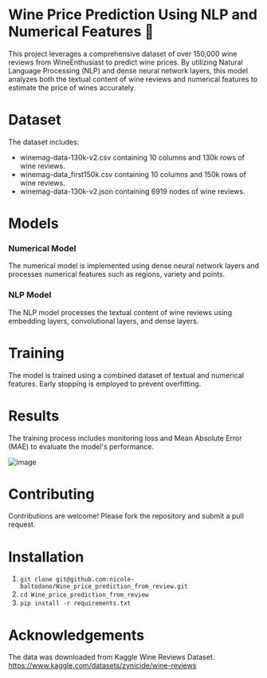 # Wine Price Prediction Using NLP and Numerical Features 🍷

This project leverages a comprehensive dataset of over 150,000 wine reviews from WineEnthusiast to predict wine prices. By utilizing Natural Language Processing (NLP) and dense neural network layers, this model analyzes both the textual content of wine reviews and numerical features to estimate the price of wines accurately.

# Dataset

The dataset includes:

- winemag-data-130k-v2.csv containing 10 columns and 130k rows of wine reviews.
- winemag-data_first150k.csv containing 10 columns and 150k rows of wine reviews.
- winemag-data-130k-v2.json containing 6919 nodes of wine reviews.

# Models

### Numerical Model
The numerical model is implemented using dense neural network layers and processes numerical features such as regions, variety and points.

### NLP Model
The NLP model processes the textual content of wine reviews using embedding layers, convolutional layers, and dense layers.

# Training
The model is trained using a combined dataset of textual and numerical features. Early stopping is employed to prevent overfitting.

# Results

The training process includes monitoring loss and Mean Absolute Error (MAE) to evaluate the model's performance. 

![image](https://github.com/user-attachments/assets/b631a8b7-b883-46cd-9785-30948887f933)

# Contributing

Contributions are welcome! Please fork the repository and submit a pull request.

# Installation 

1. `git clone git@github.com:nicole-baltodano/Wine_price_prediction_from_review.git`
2. `cd Wine_price_prediction_from_review`
3. `pip install -r requirements.txt`

# Acknowledgements

The data was downloaded from Kaggle Wine Reviews Dataset.
https://www.kaggle.com/datasets/zynicide/wine-reviews


